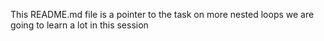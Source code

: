 This README.md file is a pointer to the task on more nested loops
we are going to learn a lot in this session
